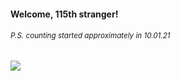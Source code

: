 #### Welcome, 115th stranger!

###### <sup>P.S. counting started approximately in 10.01.21</sup>

<img src="https://kraftwerk28.pp.ua/vcnt.png"></img>
